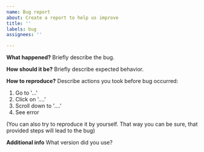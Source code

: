 ```yaml
---
name: Bug report
about: Create a report to help us improve
title: ''
labels: bug
assignees: ''

---
```


**What happened?**
Briefly describe the bug.

**How should it be?**
Briefly describe expected behavior.

**How to reproduce?**
Describe actions you took before bug occurred:
1. Go to '...'
2. Click on '....'
3. Scroll down to '....'
4. See error

(You can also try to reproduce it by yourself. That way you can be sure, that provided steps will lead to the bug)

**Additional info**
What version did you use?
